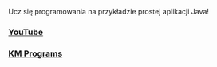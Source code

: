 Ucz się programowania na przykładzie prostej aplikacji Java!

### [YouTube](https://youtu.be/vq8ODq4zsgg)
### [KM Programs](https://km-programs.pl/)